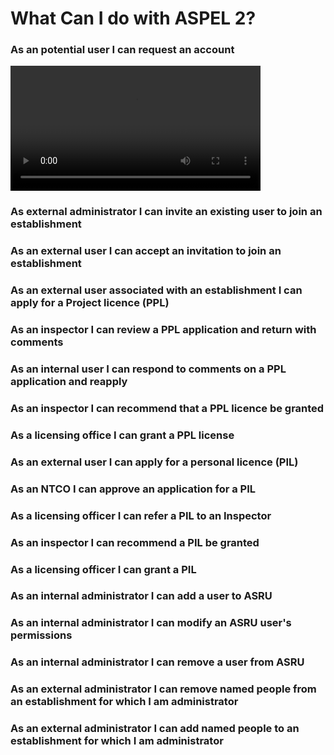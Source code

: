 # What Can I do with ASPEL 2?

### As an potential user I can request an account
<video controls width="400">
    <source src="graphs/signup.mp4"
            type="video/mp4">

    Sorry, your browser doesn't support embedded videos.
</video>


### As external administrator I can invite an existing user to join an establishment

### As an external user I can accept an invitation to join an establishment

### As an external user associated with an establishment I can apply for a Project licence (PPL)

### As an inspector I can review a PPL application and return with comments

### As an internal user I can respond to comments on a PPL application and reapply

### As an inspector I can recommend that a PPL licence be granted

### As a licensing office I can grant a PPL license

### As an external user I can apply for a personal licence (PIL)

### As an NTCO I can approve an application for a PIL

### As a licensing officer I can refer a PIL to an Inspector

### As an inspector I can recommend a PIL be granted

### As a licensing officer I can grant a PIL

### As an internal administrator I can add a user to ASRU

### As an internal administrator I can modify an ASRU user's permissions

### As an internal administrator I can remove a user from ASRU

### As an external administrator I can remove named people from an establishment for which I am administrator 

### As an external administrator I can add named people to an establishment for which I am administrator 

